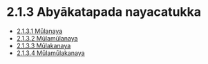 

# 2.1.3 Abyākatapada nayacatukka

* [2.1.3.1 Mūlanaya](2.1.3/2.1.3.1.md)
* [2.1.3.2 Mūlamūlanaya](2.1.3/2.1.3.2.md)
* [2.1.3.3 Mūlakanaya](2.1.3/2.1.3.3.md)
* [2.1.3.4 Mūlamūlakanaya](2.1.3/2.1.3.4.md)



